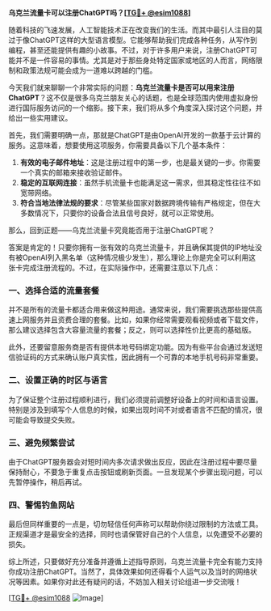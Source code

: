 **乌克兰流量卡可以注册ChatGPT吗？[[TG💪+ @esim1088](https://t.me/s/esim1088)]**

随着科技的飞速发展，人工智能技术正在改变我们的生活。而其中最引人注目的莫过于像ChatGPT这样的大型语言模型。它能够帮助我们完成各种任务，从写作到编程，甚至还能提供有趣的小故事。不过，对于许多用户来说，注册ChatGPT可能并不是一件容易的事情。尤其是对于那些身处特定国家或地区的人而言，网络限制和政策法规可能会成为一道难以跨越的门槛。

今天我们就来聊聊一个非常实际的问题：**乌克兰流量卡是否可以用来注册ChatGPT**？这不仅是很多乌克兰朋友关心的话题，也是全球范围内使用虚拟身份进行国际服务访问的一个缩影。接下来，我们将从多个角度深入探讨这个问题，并给出一些实用建议。

首先，我们需要明确一点，那就是ChatGPT是由OpenAI开发的一款基于云计算的服务。这意味着，想要使用这项服务，你需要具备以下几个基本条件：

1. **有效的电子邮件地址**：这是注册过程中的第一步，也是最关键的一步。你需要一个真实的邮箱来接收验证邮件。
2. **稳定的互联网连接**：虽然手机流量卡也能满足这一需求，但其稳定性往往不如宽带网络。
3. **符合当地法律法规的要求**：尽管某些国家对数据跨境传输有严格规定，但在大多数情况下，只要你的设备合法且信号良好，就可以正常使用。

那么，回到正题——乌克兰流量卡究竟能否用于注册ChatGPT呢？

答案是肯定的！只要你拥有一张有效的乌克兰流量卡，并且确保其提供的IP地址没有被OpenAI列入黑名单（这种情况极少发生），那么理论上你是完全可以利用这张卡完成注册流程的。不过，在实际操作中，还需要注意以下几点：

### 一、选择合适的流量套餐

并不是所有的流量卡都适合用来做这种用途。通常来说，我们需要挑选那些提供高速上网服务并且资费合理的套餐。比如，如果你经常需要观看视频或者下载文件，那么建议选择包含大容量流量的套餐；反之，则可以选择性价比更高的基础版。

此外，还要留意服务商是否有提供本地号码绑定功能。因为有些平台会通过发送短信验证码的方式来确认账户真实性，因此拥有一个可靠的本地手机号码非常重要。

### 二、设置正确的时区与语言

为了保证整个注册过程顺利进行，我们必须提前调整好设备上的时间和语言设置。特别是涉及到填写个人信息的时候，如果出现时间不对或者语言不匹配的情况，很可能会导致提交失败。

### 三、避免频繁尝试

由于ChatGPT服务器会对短时间内多次请求做出反应，因此在注册过程中要尽量保持耐心，不要急于重复点击按钮或刷新页面。一旦发现某个步骤出现问题，可以先暂停操作，稍后再试。

### 四、警惕钓鱼网站

最后但同样重要的一点是，切勿轻信任何声称可以帮助你绕过限制的方法或工具。正规渠道才是最安全的选择，同时也请保管好自己的个人信息，以免遭受不必要的损失。

综上所述，只要做好充分准备并遵循上述指导原则，乌克兰流量卡完全有能力支持你成功注册ChatGPT。当然了，具体效果如何还得看个人运气以及当时的网络状况等因素。如果你对此还有疑问的话，不妨加入相关讨论组进一步交流哦！

[[TG💪+ @esim1088](https://t.me/s/esim1088) ![Image](https://i.postimg.cc/4NQfJmqS/Snipaste-2025-05-13-00-14-12.png)]